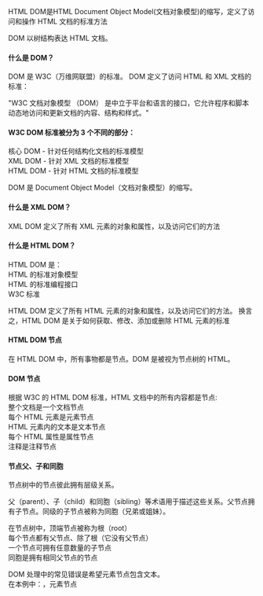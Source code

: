 HTML DOM是HTML Document Object Model(文档对象模型)的缩写，定义了访问和操作 HTML 文档的标准方法

DOM 以树结构表达 HTML 文档。

#### 什么是 DOM？
DOM 是 W3C（万维网联盟）的标准。
DOM 定义了访问 HTML 和 XML 文档的标准：

"W3C 文档对象模型 （DOM） 是中立于平台和语言的接口，它允许程序和脚本动态地访问和更新文档的内容、结构和样式。"

#### W3C DOM 标准被分为 3 个不同的部分：
核心 DOM - 针对任何结构化文档的标准模型<br>
XML DOM - 针对 XML 文档的标准模型<br>
HTML DOM - 针对 HTML 文档的标准模型

DOM 是 Document Object Model（文档对象模型）的缩写。

#### 什么是 XML DOM？
XML DOM 定义了所有 XML 元素的对象和属性，以及访问它们的方法

#### 什么是 HTML DOM？
HTML DOM 是：<br>
HTML 的标准对象模型<br>
HTML 的标准编程接口<br>
W3C 标准

HTML DOM 定义了所有 HTML 元素的对象和属性，以及访问它们的方法。
换言之，HTML DOM 是关于如何获取、修改、添加或删除 HTML 元素的标准

#### HTML DOM 节点
在 HTML DOM 中，所有事物都是节点。DOM 是被视为节点树的 HTML。

#### DOM 节点
根据 W3C 的 HTML DOM 标准，HTML 文档中的所有内容都是节点: <br>
整个文档是一个文档节点<br>
每个 HTML 元素是元素节点<br>
HTML 元素内的文本是文本节点<br>
每个 HTML 属性是属性节点<br>
注释是注释节点<br>

#### 节点父、子和同胞
节点树中的节点彼此拥有层级关系。

父（parent）、子（child）和同胞（sibling）等术语用于描述这些关系。父节点拥有子节点。同级的子节点被称为同胞（兄弟或姐妹）。

在节点树中，顶端节点被称为根（root）<br>
每个节点都有父节点、除了根（它没有父节点）<br>
一个节点可拥有任意数量的子节点<br>
同胞是拥有相同父节点的节点<br>

DOM 处理中的常见错误是希望元素节点包含文本。<br>
在本例中：<title>DOM 教程</title>，元素节点 <title>，包含值为 "DOM 教程" 的文本节点。<br>
可通过节点的 innerHTML 属性来访问文本节点的值。

### DOM方法
HTML DOM方法是我们可以在节点（HTML 元素）上执行的动作

#### 编程接口
可通过 JavaScript （以及其他编程语言）对 HTML DOM 进行访问。<br>
所有 HTML 元素被定义为对象，而编程接口则是对象方法和对象属性。<br>
方法是您能够执行的动作（比如添加或修改元素）。<br>
属性是您能够获取或设置的值（比如节点的名称或内容）。

#### getElementById() 方法
getElementById() 方法返回带有指定 ID 的元素

#### HTML DOM 对象 - 方法和属性
一些常用的 HTML DOM 方法：<br>
getElementById(id) - 获取带有指定 id 的节点（元素）<br>
appendChild(node) - 插入新的子节点（元素）<br>
removeChild(node) - 删除子节点（元素）<br>

一些常用的 HTML DOM 属性：<br>
innerHTML - 节点（元素）的文本值<br>
parentNode - 节点（元素）的父节点<br>
childNodes - 节点（元素）的子节点<br>
attributes - 节点（元素）的属性节点

#### 一些 DOM 对象方法

getElementById() &nbsp;&nbsp;&nbsp;&nbsp;&nbsp;&nbsp;	返回带有指定 ID 的元素。<br>
getElementsByTagName()	&nbsp;&nbsp;&nbsp;&nbsp;&nbsp;&nbsp;返回包含带有指定标签名称的所有元素的节点列表（集合/节点数组）。<br>
getElementsByClassName()	&nbsp;&nbsp;&nbsp;&nbsp;&nbsp;&nbsp;返回包含带有指定类名的所有元素的节点列表。<br>
appendChild()	&nbsp;&nbsp;&nbsp;&nbsp;&nbsp;&nbsp;把新的子节点添加到指定节点。<br>
removeChild()&nbsp;&nbsp;&nbsp;&nbsp;&nbsp;&nbsp;	删除子节点。<br>
replaceChild()&nbsp;&nbsp;&nbsp;&nbsp;&nbsp;&nbsp;	替换子节点。<br>
insertBefore()	&nbsp;&nbsp;&nbsp;&nbsp;&nbsp;&nbsp;在指定的子节点前面插入新的子节点。<br>
createAttribute()	&nbsp;&nbsp;&nbsp;&nbsp;&nbsp;&nbsp;创建属性节点。<br>
createElement()&nbsp;&nbsp;&nbsp;&nbsp;&nbsp;&nbsp;	创建元素节点。<br>
createTextNode()&nbsp;&nbsp;&nbsp;&nbsp;&nbsp;&nbsp;	创建文本节点。<br>
getAttribute()&nbsp;&nbsp;&nbsp;&nbsp;&nbsp;&nbsp;	返回指定的属性值。<br>
setAttribute()&nbsp;&nbsp;&nbsp;&nbsp;&nbsp;&nbsp;	把指定属性设置或修改为指定的值。<br>

### HTML DOM 属性
属性是节点（HTML 元素）的值，您能够获取或设置。

#### 编程接口
可通过 JavaScript （以及其他编程语言）对 HTML DOM 进行访问。<br>
所有 HTML 元素被定义为对象，而编程接口则是对象方法和对象属性。<br>
方法是您能够执行的动作（比如添加或修改元素）。<br>
属性是您能够获取或设置的值（比如节点的名称或内容）。

#### innerHTML 属性
获取元素内容的最简单方法是使用 innerHTML 属性。
innerHTML 属性对于获取或替换 HTML 元素的内容很有用。


innerHTML 属性可用于获取或改变任意 HTML 元素，包括 \<html> 和 \<body>。

#### nodeName 属性规定节点的名称。
nodeName 是只读的<br>
元素节点的 nodeName 与标签名相同<br>
属性节点的 nodeName 与属性名相同<br>
文本节点的 nodeName 始终是 #text<br>
文档节点的 nodeName 始终是 #document<br>

注意事项： <br>
nodeName 始终包含 HTML 元素的大写字母标签名。

#### nodeValue 属性
nodeValue 属性规定节点的值。<br>
元素节点的 nodeValue 是 undefined 或 null<br>
文本节点的 nodeValue 是文本本身<br>
属性节点的 nodeValue 是属性值

#### 获取元素的值

#### nodeType 属性
nodeType 属性返回节点的类型，nodeType 是只读的<br>
下表是比较重要的节点类型：<br>

元素类型 &nbsp; NodeType <br>
元素	&nbsp; &nbsp; &nbsp; &nbsp; &nbsp; 1<br>
属性	&nbsp; &nbsp; &nbsp; &nbsp; &nbsp; 2<br>
文本	&nbsp; &nbsp; &nbsp; &nbsp; &nbsp; 3<br>
注释	&nbsp; &nbsp; &nbsp; &nbsp; &nbsp; 8<br>
文档	&nbsp; &nbsp; &nbsp; &nbsp; &nbsp; 9

### HTML DOM访问
访问 HTML DOM - 查找 HTML 元素。

#### 访问 HTML 元素（节点）
访问 HTML 元素等同于访问节点

可以以不同的方式来访问 HTML 元素: <br>
通过使用 getElementById() 方法<br>
通过使用 getElementsByTagName() 方法<br>
通过使用 getElementsByClassName() 方法

#### getElementById() 方法
getElementById() 方法返回带有指定 ID 的元素：<br>
语法<br>
node.getElementById("id");

#### getElementsByTagName() 方法
getElementsByTagName() 返回带有指定标签名的所有元素。

语法<br>
node.getElementsByTagName("tagname"); 

#### The getElementsByClassName() Method
如果希望查找带有相同类名的所有 HTML 元素，可以使用这个方法进行查找<br>

#### The getElementsByClassName() Method
如果希望查找带有相同类名的所有 HTML 元素，可以使用这个方法进行查找<br>
document.getElementsByClassName("intro");

上面的例子返回包含 class="intro" 的所有元素的一个列表：<br>
注意事项：getElementsByClassName() 在 Internet Explorer 5,6,7,8 中无效

#### 修改 HTML 元素

修改 HTML DOM 意味着许多不同的方面：<br>
改变 HTML内容<br>
改变 CSS 样式<br>
改变 HTML 属性<br>
创建新的 HTML 元素<br>
删除已有的 HTML 元素<br>
改变事件（处理程序）

#### 创建 HTML 内容
改变元素内容，最简单的方法是使用 innerHTML 属性。

#### 改变 HTML 样式
通过 HTML DOM，您能够访问 HTML 元素的样式对象。

#### 创建新的 HTML 元素
如果需要向 HTML DOM 添加新元素，您首先必须创建该元素（元素节点），然后把它追加到已有的元素上。

#### HTML DOM - 修改 HTML 内容
通过 HTML DOM，JavaScript 能够访问 HTML 文档中的每个元素。

#### 改变 HTML 内容
改变元素内容的最简单的方法是使用 innerHTML 属性。

#### 改变 HTML 样式
通过 HTML DOM，您能够访问 HTML 对象的样式对象。

#### 使用事件
HTML DOM 允许您在事件发生时执行代码。

当 HTML 元素"有事情发生"时，浏览器就会生成事件：<br>
在元素上点击<br>
加载页面<br>
改变输入字段

#### 创建新的 HTML 元素 - appendChild()
如果需要向 HTML DOM 添加新元素，您首先必须创建该元素，然后把它追加到已有的元素上

#### 创建新的 HTML 元素 - insertBefore()

#### 删除已有的 HTML 元素
如果您需要删除 HTML 元素，您必须清楚该元素的父元素

能否在不引用父元素的情况下删除某个元素？<br>
很抱歉。DOM 需要了解您需要删除的元素，以及它的父元素。

提供一个常用的解决方法：找到您需要删除的子元素，然后使用 parentNode 属性来查找其父元素：<br>
var child=document.getElementById("p1");
child.parentNode.removeChild(child);

#### 替换 HTML 元素
如果您需要替换 HTML DOM 中的元素，请使用 replaceChild() 方法

### HTML DOM - 事件
HTML DOM 允许 JavaScript 对 HTML 事件作出反应。

### HTML 事件的例子：
当用户点击鼠标时<br>
当网页已加载时<br>
当图片已加载时<br>
当鼠标移动到元素上时<br>
当输入字段被改变时<br>
当 HTML 表单被提交时<br>
当用户触发按键时<br>

#### HTML 事件属性
如果您需要向 HTML 元素分配事件，您可以使用事件属性。

#### 使用 HTML DOM 来分配事件
HTML DOM 允许您使用 JavaScript 向 HTML 元素分配事件

#### onload 和 onunload 事件
当用户进入或离开页面时，会触发 onload 和 onunload 事件。<br>
onload 事件可用于检查访客的浏览器类型和版本，以便基于这些信息来加载不同版本的网页。<br>
onload 和 onunload 事件可用于处理 cookies。

#### onchange 事件
onchange 事件常用于输入字段的验证。

#### onmouseover 和 onmouseout 事件
onmouseover 和 onmouseout 事件可用于在鼠标指针移动到或离开元素时触发函数。

#### onmousedown、onmouseup 以及 onclick 事件
onmousedown、onmouseup 以及 onclick 事件是鼠标点击的全部过程。首先当某个鼠标按钮被点击时，触发 onmousedown 事件，然后，当鼠标按钮被松开时，会触发 onmouseup 事件，最后，当鼠标点击完成时，触发 onclick 事件。

#### HTML DOM 导航

通过 HTML DOM，您可以使用节点关系在节点树中导航。

#### HTML DOM 节点列表
getElementsByTagName() 方法返回节点列表。节点列表是一个节点数组。

#### HTML DOM 节点列表长度
length 属性定义节点列表中节点的数量。<br>
可以使用 length 属性来循环节点列表

#### 导航节点关系
您能够使用三个节点属性：parentNode、firstChild 以及 lastChild ，在文档结构中进行导航。

#### DOM 根节点
这里有两个特殊的属性，可以访问全部文档：<br>
document.documentElement - 全部文档<br>
document.body - 文档的主体

#### childNodes 和 nodeValue
除了 innerHTML 属性，您还可以使用 childNodes 和 nodeValue 属性来获取元素的内容。







